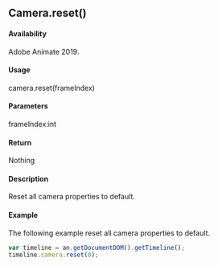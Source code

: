 ## Camera.reset()

#### Availability

Adobe Animate 2019.

#### Usage

camera.reset(frameIndex)

#### Parameters

frameIndex:int

#### Return

Nothing

#### Description

Reset all camera properties to default.

#### Example

The following example reset all camera properties to default.

```javascript
var timeline = an.getDocumentDOM().getTimeline();
timeline.camera.reset(0);
```
